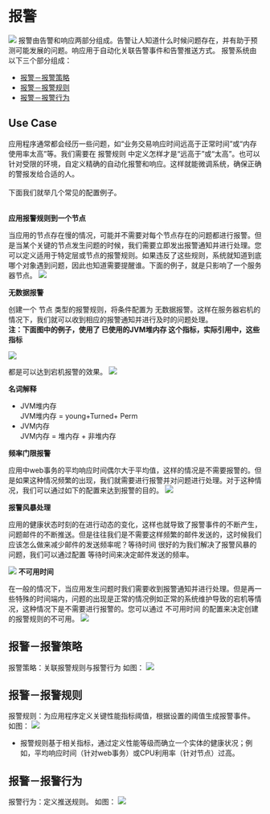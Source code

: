 # 报警
![](/images/alert_01.png)
报警由告警和响应两部分组成。告警让人知道什么时候问题存在，并有助于预测可能发展的问题。响应用于自动化关联告警事件和告警推送方式。
报警系统由以下三个部分组成：

* [报警－报警策略](#1)<br>
* [报警－报警规则](#2)<br>
* [报警－报警行为](#3)<br>

## Use Case
应用程序通常都会经历一些问题，如“业务交易响应时间远高于正常时间”或“内存使用率太高”等。我们需要在 报警规则  中定义怎样才是“远高于”或“太高”。也可以针对受限的环境，自定义精确的自动化报警和响应。这样就能微调系统，确保正确的警报发给合适的人。<br><br>
下面我们就举几个常见的配置例子。<br><br>

**应用报警规则到一个节点**

当应用的节点存在慢的情况，可能并不需要对每个节点存在的问题都进行报警。但是当某个关键的节点发生问题的时候，我们需要立即发出报警通知并进行处理。您可以定义适用于特定层或节点的报警规则。如果违反了这些规则，系统就知道到底哪个对象遇到问题，因此也知道需要提醒谁。下面的例子，就是只影响了一个服务器节点。
![](/images/alert01.png)

**无数据报警**

创建一个 节点 类型的报警规则，将条件配置为  无数据报警。这样在服务器宕机的情况下，我们就可以收到相应的报警通知并进行及时的问题处理。<br>
**注：下面图中的例子，使用了  已使用的JVM堆内存 这个指标，实际引用中，这些指标**

![](/images/alert02.png)

都是可以达到宕机报警的效果。
![](/images/alert03.png)

**名词解释**

* JVM堆内存<br>
          JVM堆内存 = young+Turned+ Perm 
* JVM内存<br>
          JVM内存 =  堆内存 + 非堆内存

**频率门限报警**

应用中web事务的平均响应时间偶尔大于平均值，这样的情况是不需要报警的。但是如果这种情况频繁的出现，我们就需要进行报警并对问题进行处理。对于这种情况，我们可以通过如下的配置来达到报警的目的。
![](/images/alert04.png)

**报警风暴处理**

应用的健康状态时刻的在进行动态的变化，这样也就导致了报警事件的不断产生，问题邮件的不断推送。但是往往我们是不需要这样频繁的邮件发送的，这时候我们应该怎么做来减少邮件的发送频率呢？等待时间 很好的为我们解决了报警风暴的问题，我们可以通过配置 等待时间来决定邮件发送的频率。

![](/images/alert05.png)
**不可用时间**

在一般的情况下，当应用发生问题时我们需要收到报警通知并进行处理。但是再一些特殊的时间端内，问题的出现是正常的情况例如正常的系统维护导致的宕机等情况，这种情况下是不需要进行报警的。您可以通过 不可用时间 的配置来决定创建的报警规则的不可用。
![](/images/alert06.png)


## <h2 id="1">报警－报警策略</h2> 
报警策略：关联报警规则与报警行为
如图：
![](/images/alert_02.png)

## <h2 id="2">报警－报警规则</h2> 
报警规则：为应用程序定义关键性能指标阈值，根据设置的阈值生成报警事件。
如图：
![](/images/alert_03.png)
* 报警规则基于相关指标，通过定义性能等级而确立一个实体的健康状况；例如，平均响应时间（针对web事务）或CPU利用率（针对节点）过高。



## <h2 id="3">报警－报警行为</h2> 
报警行为：定义推送规则。
如图：
![](/images/alert_04.png)

